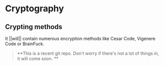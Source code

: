 # Cryptography
## Crypting methods
It ||will|| contain numerous encryption methods like Cesar Code, Vigenere Code or BrainFuck. 
> **This is a recent git repo. Don't worry if there's not a lot of things in, it will come soon. **